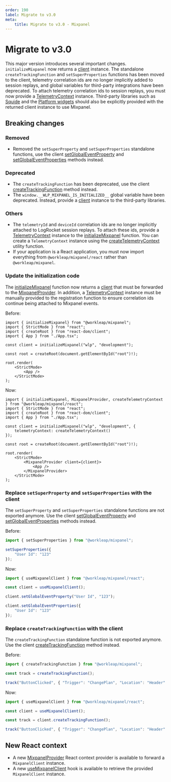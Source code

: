 ```yaml
---
order: 190
label: Migrate to v3.0
meta:
    title: Migrate to v3.0 - Mixpanel
---
```


# Migrate to v3.0

This major version introduces several important changes. `initializeMixpanel` now returns a [client](../../reference/telemetry/MixpanelClient.md) instance. The standalone `createTrackingFunction` and `setSuperProperties` functions has been moved to the client, telemetry correlation ids are no longer implicitly added to session replays, and global variables for third-party integrations have been deprecated. To attach telemetry correlation ids to session replays, you must now provide a [TelemetryContext](../../reference/telemetry/TelemetryContext.md) instance. Third-party libraries such as [Squide](https://workleap.github.io/wl-squide) and the [Platform widgets](https://dev.azure.com/workleap/WorkleapPlatform/_git/workleap-platform-widgets?path=/README.md) should also be explicitly provided with the returned client instance to use Mixpanel.

## Breaking changes

### Removed

- Removed the `setSuperProperty` and `setSuperProperties` standalone functions, use the client [setGlobalEventProperty](../../reference/telemetry/MixpanelClient.md#methods) and [setGlobalEventProperties](../../reference/telemetry/MixpanelClient.md#methods) methods instead.

### Deprecated

- The `createTrackingFunction` has been deprecated, use the client [createTrackingFunction](../../reference/telemetry/MixpanelClient.md#methods) method instead.
- The `window.__WLP_MIXPANEL_IS_INITIALIZED__` global variable have been deprecated. Instead, provide a [client](../../reference/telemetry/MixpanelClient.md) instance to the third-party libraries.

### Others

- The `telemetryId` and `deviceId` correlation ids are no longer implicitly attached to LogRocket session replays. To attach these ids, provide a [TelemetryContext](../../reference/telemetry/TelemetryContext.md) instance to the [initializeMixpanel](../../standalone-libraries/setup-mixpanel.md) function. You can create a `TelemetryContext` instance using the [createTelemetryContext](../../standalone-libraries/setup-mixpanel.md) utility function.
- If your application is a React application, you must now import everything from `@workleap/mixpanel/react` rather than `@workleap/mixpanel`.

### Update the initialization code

The [initializeMixpanel](../../standalone-libraries/setup-mixpanel.md) function now returns a [client](../../reference/telemetry/MixpanelClient.md) that must be forwarded to the [MixpanelProvider](../../standalone-libraries/setup-mixpanel.md). In addition, a [TelemetryContext](../../reference/telemetry/TelemetryContext.md) instance must be manually provided to the registration function to ensure correlation ids continue being attached to Mixpanel events.

Before:

```tsx index.ts
import { initializeMixpanel} from "@workleap/mixpanel";
import { StrictMode } from "react";
import { createRoot } from "react-dom/client";
import { App } from "./App.tsx";

const client = initializeMixpanel("wlp", "development");

const root = createRoot(document.getElementById("root")!);

root.render(
    <StrictMode>
        <App />
    </StrictMode>
);
```

Now:

```tsx !#6-8,14,16 index.ts
import { initializeMixpanel, MixpanelProvider, createTelemetryContext } from "@workleap/mixpanel/react";
import { StrictMode } from "react";
import { createRoot } from "react-dom/client";
import { App } from "./App.tsx";

const client = initializeMixpanel("wlp", "development", {
    telemetryContext: createTelemetryContext()
});

const root = createRoot(document.getElementById("root")!);

root.render(
    <StrictMode>
        <MixpanelProvider client={client}>
            <App />
        </MixpanelProvider>
    </StrictMode>
);
```

### Replace `setSuperProperty` and `setSuperProperties` with the client

The `setSuperProperty` and `setSuperProperties` standalone functions are not exported anymore. Use the client [setGlobalEventProperty](../../reference/telemetry/MixpanelClient.md#methods) and [setGlobalEventProperties](../../reference/telemetry/MixpanelClient.md#methods) methods instead.

Before:

```ts
import { setSuperProperties } from "@workleap/mixpanel";

setSuperProperties({
    "User Id": "123" 
});
```

Now:

```ts !#3,5,7-9
import { useMixpanelClient } from "@workleap/mixpanel/react";

const client = useMixpanelClient();

client.setGlobalEventProperty("User Id", "123");

client.setGlobalEventProperties({
    "User Id": "123" 
});
```

### Replace `createTrackingFunction` with the client

The `createTrackingFunction` standalone function is not exported anymore. Use the client [createTrackingFunction](../../reference/telemetry/MixpanelClient.md#methods) method instead.

Before:

```ts
import { createTrackingFunction } from "@workleap/mixpanel";

const track = createTrackingFunction();

track("ButtonClicked", { "Trigger": "ChangePlan", "Location": "Header" });
```

Now:

```ts !#3,5,7
import { useMixpanelClient } from "@workleap/mixpanel/react";

const client = useMixpanelClient();

const track = client.createTrackingFunction();

track("ButtonClicked", { "Trigger": "ChangePlan", "Location": "Header" });
```

## New React context

- A new [MixpanelProvider](../../standalone-libraries/setup-mixpanel.md) React context provider is available to forward a `MixpanelClient` instance.
- A new [useMixpanelClient](../../standalone-libraries/setup-mixpanel.md) hook is available to retrieve the provided `MixpanelClient` instance.
